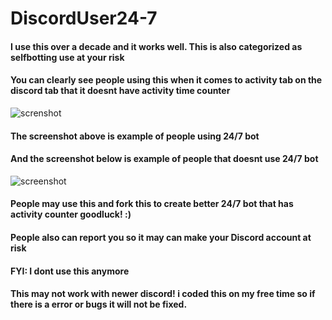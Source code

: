 # DiscordUser24-7
#### I use this over a decade and it works well. This is also categorized as selfbotting use at your risk
#### You can clearly see people using this when it comes to activity tab on the discord tab that it doesnt have activity time counter 
![screnshot](https://user-images.githubusercontent.com/37035635/129124779-bafd0b89-55cb-4b04-ad41-1a241561c8cf.png)
#### The screenshot above is example of people using 24/7 bot
#### And the screenshot below is example of people that doesnt use 24/7 bot
![screenshot](https://user-images.githubusercontent.com/37035635/129125111-a03c5aa1-fa9b-489e-8134-05bb5c4817ca.png)
#### People may use this and fork this to create better 24/7 bot that has activity counter goodluck! :)
#### People also can report you so it may can make your Discord account at risk
#### FYI: I dont use this anymore
#### This may not work with newer discord! i coded this on my free time so if there is a error or bugs it will not be fixed.
